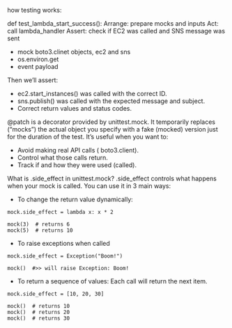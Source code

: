 how testing works:

def test_lambda_start_success():
Arrange: prepare mocks and inputs
Act: call lambda_handler
Assert: check if EC2 was called and SNS message was sent

* mock boto3.clinet objects, ec2 and sns
* os.environ.get
* event payload

Then we’ll assert:
* ec2.start_instances() was called with the correct ID.
* sns.publish() was called with the expected message and subject.
* Correct return values and status codes.

@patch is a decorator provided by unittest.mock. It temporarily replaces (“mocks”) the actual object you specify with a fake (mocked) version just for the duration of the test.
It’s useful when you want to:
 *   Avoid making real API calls ( boto3.client).
*    Control what those calls return.
*    Track if and how they were used (called).

 What is .side_effect in unittest.mock?
.side_effect controls what happens when your mock is called. You can use it in 3 main ways:
* To change the return value dynamically:
```
mock.side_effect = lambda x: x * 2

mock(3)  # returns 6
mock(5)  # returns 10
```
* To raise exceptions when called
```
mock.side_effect = Exception("Boom!")

mock()  #>> will raise Exception: Boom!
```
* To return a sequence of values: Each call will return the next item.
```
mock.side_effect = [10, 20, 30]

mock()  # returns 10
mock()  # returns 20
mock()  # returns 30
```